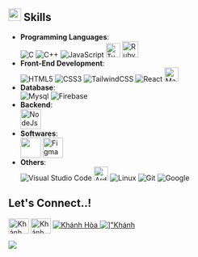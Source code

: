 ## <img src="https://media2.giphy.com/media/QssGEmpkyEOhBCb7e1/giphy.gif?cid=ecf05e47a0n3gi1bfqntqmob8g9aid1oyj2wr3ds3mg700bl&rid=giphy.gif" width ="25"><b> Skills</b><br>
<p align="center">
    
- **Programming Languages**:<br>
    ![C](https://img.shields.io/badge/C%20-%232370ED.svg?style=for-the-badge&logo=c&logoColor=white)
    ![C++](https://img.shields.io/badge/C++%20-%2300599C.svg?style=for-the-badge&logo=c%2B%2B&logoColor=white)
    ![JavaScript](https://img.shields.io/badge/JavaScript%20-%23F7DF1E.svg?style=for-the-badge&logo=javascript&logoColor=black)
    <img src="https://img.shields.io/badge/-TypeScript-000?&logo=TypeScript&logoColor=007ACC" alt="TypeScript" height="28"/>
    <img src="https://www.vectorlogo.zone/logos/ruby-lang/ruby-lang-ar21.png" alt="Ruby" height="32"/><br> 
- **Front-End Development**:<br>
   ![HTML5](https://img.shields.io/badge/HTML5%20-%23E34F26.svg?style=for-the-badge&logo=html5&logoColor=white)
   ![CSS3](https://img.shields.io/badge/CSS%20-%231572B6.svg?style=for-the-badge&logo=css3&logoColor=white)
   ![TailwindCSS](https://img.shields.io/badge/tailwindcss-%2338B2AC.svg?style=for-the-badge&logo=tailwind-css&logoColor=white)
   ![React](https://img.shields.io/badge/react-%2320232a.svg?style=for-the-badge&logo=react&logoColor=%2361DAFB)
   <img src="https://img.shields.io/badge/-Material--UI-000?&logo=Material-UI" alt="Material-UI" height="28"/><br>
- **Database**:<br>
   ![Mysql](https://img.icons8.com/color/48/000000/mysql-logo.png)
   ![Firebase](https://img.icons8.com/color/48/000000/firebase.png)<br>
- **Backend**:<br>
  <img align="center" src="https://upload.wikimedia.org/wikipedia/commons/thumb/d/d9/Node.js_logo.svg/2560px-Node.js_logo.svg.png" alt="NodeJs" height="40" width="40" /><br>
- **Softwares**:<br>
  <img align="center" src="https://cdn.freelogovectors.net/wp-content/uploads/2020/07/Adobe-xd-logo.png" alt="" height="40" width="40" />
  <img align="center" src="https://www.vectorlogo.zone/logos/figma/figma-icon.svg" alt="Figma" height="40" width="40" /><br>
- **Others**:<br>
    ![Visual Studio Code](https://img.shields.io/badge/Visual%20Studio%20Code-0078d7.svg?style=for-the-badge&logo=visual-studio-code&logoColor=white)
    <img src="https://upload.wikimedia.org/wikipedia/commons/thumb/8/87/Arduino_Logo.svg/2560px-Arduino_Logo.svg.png" alt="Arduino" height="28" />
    ![Linux](https://img.shields.io/badge/Linux-FCC624?style=for-the-badge&logo=linux&logoColor=black)
    ![Git](https://img.shields.io/badge/git-%23F05033.svg?style=for-the-badge&logo=git&logoColor=white)
    ![Google](https://img.shields.io/badge/google-%234285F4.svg?style=for-the-badge&logo=google&logoColor=white)</p>
## <b> Let's Connect..!</b>
<p align="left">
  <a href="https://www.facebook.com/LKhanhHoa" target="blank"><img align="center"
      src="https://raw.githubusercontent.com/rahuldkjain/github-profile-readme-generator/master/src/images/icons/Social/facebook.svg"
      alt="Khánh Hòa" height="30" width="40" /></a>
  <a href="https://www.instagram.com/khanhhoa_kazu/" target="blank"><img align="center"
      src="https://raw.githubusercontent.com/rahuldkjain/github-profile-readme-generator/master/src/images/icons/Social/instagram.svg"
      alt="Khánh Hòa" height="30" width="40" /></a>
 <a href="mailto:lehoa7439@gmail.com" target="_blank"><img align="center" 
      src=https://img.shields.io/badge/gmail-%2300acee.svg?color=EA4335&style=for-the-badge&logo=gmail&logoColor=white 
      alt="Khánh Hòa" style="margin-bottom: 5px;" />
 <a href="https://github.com/hoakhanhhl" target="_blank"><img align="center" 
      src=https://img.shields.io/badge/github-%2300acee.svg?color=181717&style=for-the-badge&logo=github&logoColor=white 
   alt=]"Khánh Hòa" style="margin-bottom: 5px;" />
</p>
<img src="https://user-images.githubusercontent.com/73097560/115834477-dbab4500-a447-11eb-908a-139a6edaec5c.gif">
